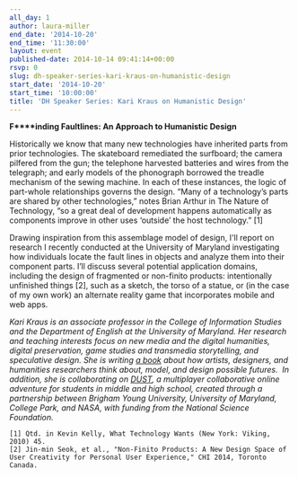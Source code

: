 ```yaml
---
all_day: 1
author: laura-miller
end_date: '2014-10-20'
end_time: '11:30:00'
layout: event
published-date: 2014-10-14 09:41:14+00:00
rsvp: 0
slug: dh-speaker-series-kari-kraus-on-humanistic-design
start_date: '2014-10-20'
start_time: '10:00:00'
title: 'DH Speaker Series: Kari Kraus on Humanistic Design'
---
```


**F****inding Faultlines: An Approach to Humanistic Design**

Historically we know that many new technologies have inherited parts from prior technologies. The skateboard remediated the surfboard; the camera pilfered from the gun; the telephone harvested batteries and wires from the telegraph; and early models of the phonograph borrowed the treadle mechanism of the sewing machine. In each of these instances, the logic of part-whole relationships governs the design. “Many of a technology’s parts are shared by other technologies,” notes Brian Arthur in The Nature of Technology, “so a great deal of development happens automatically as components improve in other uses ‘outside’ the host technology.” [1]

Drawing inspiration from this assemblage model of design, I'll report on research I recently conducted at the University of Maryland investigating how individuals locate the fault lines in objects and analyze them into their component parts. I’ll discuss several potential application domains, including the design of fragmented or non-finito products: intentionally unfinished things [2], such as a sketch, the torso of a statue, or (in the case of my own work) an alternate reality game that incorporates mobile and web apps.

_Kari Kraus is an associate professor in the College of Information Studies and the Department of English at the University of Maryland. Her research and teaching interests focus on new media and the digital humanities, digital preservation, game studies and transmedia storytelling, and speculative design. She is writing [a book](http://www.karikraus.com/?p=141) about how artists, designers, and humanities researchers think about, model, and design possible futures.  In addition, she is collaborating on [DUST](https://fallingdust.com/), a multiplayer collaborative online adventure for students in middle and high school, created through a partnership between Brigham Young University, University of Maryland, College Park, and NASA, with funding from the National Science Foundation._



    
    [1] Qtd. in Kevin Kelly, What Technology Wants (New York: Viking, 2010) 45.
    [2] Jin-min Seok, et al., "Non-Finito Products: A New Design Space of User Creativity for Personal User Experience," CHI 2014, Toronto Canada.
